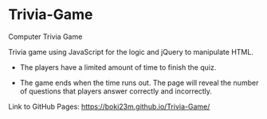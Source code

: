 # Trivia-Game
Computer Trivia Game

Trivia game using JavaScript for the logic and jQuery to manipulate HTML.

* The players have a limited amount of time to finish the quiz. 

* The game ends when the time runs out. The page will reveal the number of questions that players answer correctly and incorrectly.

Link to GitHub Pages: https://boki23m.github.io/Trivia-Game/
